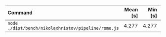 | Command | Mean [s] | Min [s] | Max [s] | Relative |
|:---|---:|---:|---:|---:|
| `node ./dist/bench/nikolaxhristov/pipeline/rome.js` | 4.277 | 4.277 | 4.277 | 1.00 |
